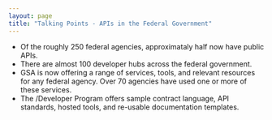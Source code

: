 ```yaml
---
layout: page
title: "Talking Points - APIs in the Federal Government"
---
```


* Of the roughly 250 federal agencies, approximataly half now have public APIs.  
* There are almost 100 developer hubs across the federal government.  
* GSA is now offering a range of services, tools, and relevant resources for any federal agency.  Over 70 agencies have used one or more of these services.  
* The /Developer Program offers sample contract language, API standards, hosted tools, and re-usable documentation templates.  
